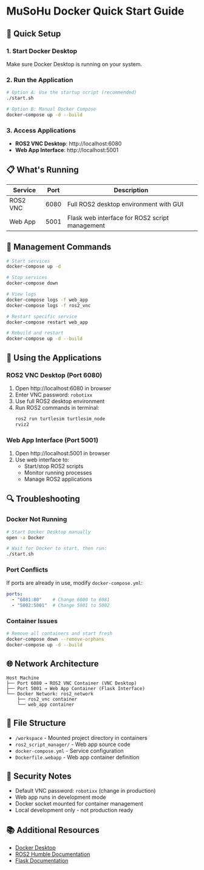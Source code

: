 # MuSoHu Docker Quick Start Guide

## 🚀 Quick Setup

### 1. Start Docker Desktop
Make sure Docker Desktop is running on your system.

### 2. Run the Application
```bash
# Option A: Use the startup script (recommended)
./start.sh

# Option B: Manual Docker Compose
docker-compose up -d --build
```

### 3. Access Applications
- **ROS2 VNC Desktop**: http://localhost:6080
- **Web App Interface**: http://localhost:5001

## 📋 What's Running

| Service | Port | Description |
|---------|------|-------------|
| ROS2 VNC | 6080 | Full ROS2 desktop environment with GUI |
| Web App | 5001 | Flask web interface for ROS2 script management |

## 🔧 Management Commands

```bash
# Start services
docker-compose up -d

# Stop services
docker-compose down

# View logs
docker-compose logs -f web_app
docker-compose logs -f ros2_vnc

# Restart specific service
docker-compose restart web_app

# Rebuild and restart
docker-compose up -d --build
```

## 🎯 Using the Applications

### ROS2 VNC Desktop (Port 6080)
1. Open http://localhost:6080 in browser
2. Enter VNC password: `robotixx`
3. Use full ROS2 desktop environment
4. Run ROS2 commands in terminal:
   ```bash
   ros2 run turtlesim turtlesim_node
   rviz2
   ```

### Web App Interface (Port 5001)
1. Open http://localhost:5001 in browser
2. Use web interface to:
   - Start/stop ROS2 scripts
   - Monitor running processes
   - Manage ROS2 applications

## 🔍 Troubleshooting

### Docker Not Running
```bash
# Start Docker Desktop manually
open -a Docker

# Wait for Docker to start, then run:
./start.sh
```

### Port Conflicts
If ports are already in use, modify `docker-compose.yml`:
```yaml
ports:
  - "6081:80"    # Change 6080 to 6081
  - "5002:5001"  # Change 5001 to 5002
```

### Container Issues
```bash
# Remove all containers and start fresh
docker-compose down --remove-orphans
docker-compose up -d --build
```

## 🌐 Network Architecture

```
Host Machine
├── Port 6080 → ROS2 VNC Container (VNC Desktop)
├── Port 5001 → Web App Container (Flask Interface)
└── Docker Network: ros2_network
    ├── ros2_vnc container
    └── web_app container
```

## 📁 File Structure

- `/workspace` - Mounted project directory in containers
- `ros2_script_manager/` - Web app source code
- `docker-compose.yml` - Service configuration
- `Dockerfile.webapp` - Web app container definition

## 🔐 Security Notes

- Default VNC password: `robotixx` (change in production)
- Web app runs in development mode
- Docker socket mounted for container management
- Local development only - not production ready

## 📚 Additional Resources

- [Docker Desktop](https://www.docker.com/products/docker-desktop)
- [ROS2 Humble Documentation](https://docs.ros.org/en/humble/)
- [Flask Documentation](https://flask.palletsprojects.com/)
